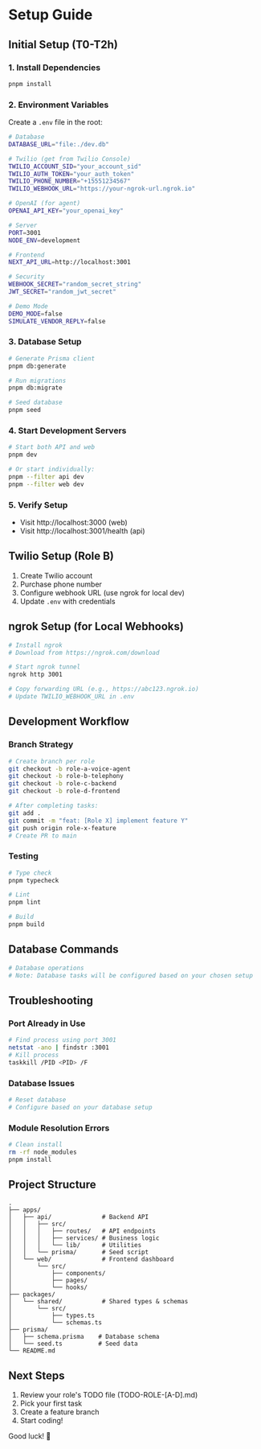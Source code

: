 # Setup Guide

## Initial Setup (T0-T2h)

### 1. Install Dependencies

```bash
pnpm install
```

### 2. Environment Variables

Create a `.env` file in the root:

```bash
# Database
DATABASE_URL="file:./dev.db"

# Twilio (get from Twilio Console)
TWILIO_ACCOUNT_SID="your_account_sid"
TWILIO_AUTH_TOKEN="your_auth_token"
TWILIO_PHONE_NUMBER="+15551234567"
TWILIO_WEBHOOK_URL="https://your-ngrok-url.ngrok.io"

# OpenAI (for agent)
OPENAI_API_KEY="your_openai_key"

# Server
PORT=3001
NODE_ENV=development

# Frontend
NEXT_API_URL=http://localhost:3001

# Security
WEBHOOK_SECRET="random_secret_string"
JWT_SECRET="random_jwt_secret"

# Demo Mode
DEMO_MODE=false
SIMULATE_VENDOR_REPLY=false
```

### 3. Database Setup

```bash
# Generate Prisma client
pnpm db:generate

# Run migrations
pnpm db:migrate

# Seed database
pnpm seed
```

### 4. Start Development Servers

```bash
# Start both API and web
pnpm dev

# Or start individually:
pnpm --filter api dev
pnpm --filter web dev
```

### 5. Verify Setup

- Visit http://localhost:3000 (web)
- Visit http://localhost:3001/health (api)

## Twilio Setup (Role B)

1. Create Twilio account
2. Purchase phone number
3. Configure webhook URL (use ngrok for local dev)
4. Update `.env` with credentials

## ngrok Setup (for Local Webhooks)

```bash
# Install ngrok
# Download from https://ngrok.com/download

# Start ngrok tunnel
ngrok http 3001

# Copy forwarding URL (e.g., https://abc123.ngrok.io)
# Update TWILIO_WEBHOOK_URL in .env
```

## Development Workflow

### Branch Strategy

```bash
# Create branch per role
git checkout -b role-a-voice-agent
git checkout -b role-b-telephony
git checkout -b role-c-backend
git checkout -b role-d-frontend

# After completing tasks:
git add .
git commit -m "feat: [Role X] implement feature Y"
git push origin role-x-feature
# Create PR to main
```

### Testing

```bash
# Type check
pnpm typecheck

# Lint
pnpm lint

# Build
pnpm build
```

## Database Commands

```bash
# Database operations
# Note: Database tasks will be configured based on your chosen setup
```

## Troubleshooting

### Port Already in Use
```bash
# Find process using port 3001
netstat -ano | findstr :3001
# Kill process
taskkill /PID <PID> /F
```

### Database Issues
```bash
# Reset database
# Configure based on your database setup
```

### Module Resolution Errors
```bash
# Clean install
rm -rf node_modules
pnpm install
```

## Project Structure

```
.
├── apps/
│   ├── api/              # Backend API
│   │   ├── src/
│   │   │   ├── routes/   # API endpoints
│   │   │   ├── services/ # Business logic
│   │   │   └── lib/      # Utilities
│   │   └── prisma/       # Seed script
│   └── web/              # Frontend dashboard
│       └── src/
│           ├── components/
│           ├── pages/
│           └── hooks/
├── packages/
│   └── shared/           # Shared types & schemas
│       └── src/
│           ├── types.ts
│           └── schemas.ts
├── prisma/
│   ├── schema.prisma    # Database schema
│   └── seed.ts          # Seed data
└── README.md
```

## Next Steps

1. Review your role's TODO file (TODO-ROLE-[A-D].md)
2. Pick your first task
3. Create a feature branch
4. Start coding!

Good luck! 🚀

